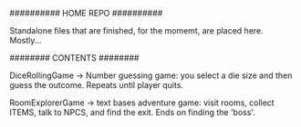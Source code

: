 ##########
HOME REPO
##########


Standalone files that are finished, for the momemt, are placed here. Mostly...


########
CONTENTS
########


DiceRollingGame -> Number guessing game: you select a die size and then guess the outcome. 
                   Repeats until player quits.

RoomExplorerGame -> text bases adventure game: visit rooms, collect ITEMS, talk to NPCS, and find the exit. 
                    Ends on finding the 'boss'. 

